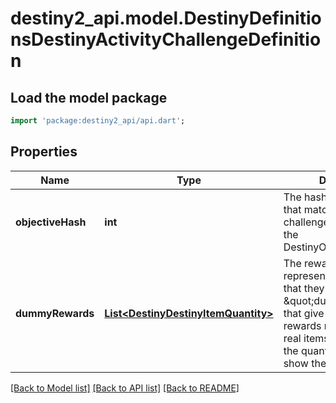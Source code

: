 # destiny2_api.model.DestinyDefinitionsDestinyActivityChallengeDefinition

## Load the model package
```dart
import 'package:destiny2_api/api.dart';
```

## Properties
Name | Type | Description | Notes
------------ | ------------- | ------------- | -------------
**objectiveHash** | **int** | The hash for the Objective that matches this challenge. Use it to look up the DestinyObjectiveDefinition. | [optional] [default to null]
**dummyRewards** | [**List&lt;DestinyDestinyItemQuantity&gt;**](DestinyDestinyItemQuantity.md) | The rewards as they&#39;re represented in the UI. Note that they generally link to \&quot;dummy\&quot; items that give a summary of rewards rather than direct, real items themselves.  If the quantity is 0, don&#39;t show the quantity. | [optional] [default to []]

[[Back to Model list]](../README.md#documentation-for-models) [[Back to API list]](../README.md#documentation-for-api-endpoints) [[Back to README]](../README.md)



